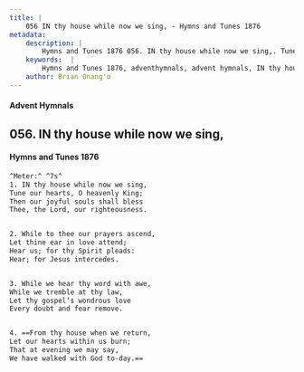 ```yaml
---
title: |
    056 IN thy house while now we sing, - Hymns and Tunes 1876
metadata:
    description: |
        Hymns and Tunes 1876 056. IN thy house while now we sing,. Tune our hearts, O heavenly King; Then our joyful souls shall bless Thee, the Lord, our righteousness. 
    keywords:  |
        Hymns and Tunes 1876, adventhymnals, advent hymnals, IN thy house while now we sing,, Tune our hearts, O heavenly King;, 
    author: Brian Onang'o
---
```


#### Advent Hymnals
## 056. IN thy house while now we sing,
####  Hymns and Tunes 1876

```txt
^Meter:^ ^7s^
1. IN thy house while now we sing,
Tune our hearts, O heavenly King;
Then our joyful souls shall bless
Thee, the Lord, our righteousness.


2. While to thee our prayers ascend,
Let thine ear in love attend;
Hear us; for thy Spirit pleads:
Hear; for Jesus intercedes.


3. While we hear thy word with awe,
While we tremble at thy law,
Let thy gospel’s wondrous love
Every doubt and fear remove.


4. ==From thy house when we return,
Let our hearts within us burn;
That at evening we may say,
We have walked with God to-day.==
```